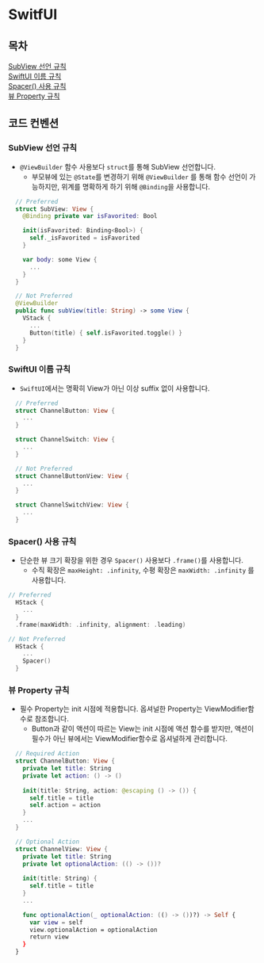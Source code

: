 # SwitfUI

## 목차
[SubView 선언 규칙](#subview-선언-규칙)</br>
[SwiftUI 이름 규칙](#swiftui-이름-규칙)</br>
[Spacer() 사용 규칙](#spacer-사용-규칙)</br>
[뷰 Property 규칙](#뷰-property-규칙)</br>

## 코드 컨벤션

### SubView 선언 규칙

- `@ViewBuilder` 함수 사용보다 `struct`를 통해 SubView 선언합니다.
  - 부모뷰에 있는 `@State`를 변경하기 위해 `@ViewBuilder` 를 통해 함수 선언이 가능하지만, 위계를 명확하게 하기 위해 `@Binding`을 사용합니다.

```swift
  // Preferred
  struct SubView: View {
    @Binding private var isFavorited: Bool

    init(isFavorited: Binding<Bool>) {
      self._isFavorited = isFavorited
    }

    var body: some View {
      ...
    }
  }

  // Not Preferred
  @ViewBuilder 
  public func subView(title: String) -> some View {
    VStack {
      ...
      Button(title) { self.isFavorited.toggle() }
    }
  }
```

### SwiftUI 이름 규칙

- `SwiftUI`에서는 명확히 View가 아닌 이상 suffix 없이 사용합니다.

```swift
  // Preferred
  struct ChannelButton: View {
    ...
  }

  struct ChannelSwitch: View {
    ...
  }

  // Not Preferred
  struct ChannelButtonView: View {
    ...
  }

  struct ChannelSwitchView: View {
    ...
  }
```

### Spacer() 사용 규칙

- 단순한 뷰 크기 확장을 위한 경우 `Spacer()` 사용보다 `.frame()`를 사용합니다.
  - 수직 확장은 `maxHeight: .infinity`, 수평 확장은 `maxWidth: .infinity` 를 사용합니다.

```swift
// Preferred
  HStack {
    ...
  }
  .frame(maxWidth: .infinity, alignment: .leading)

// Not Preferred
  HStack {
    ...
    Spacer()
  }
```

### 뷰 Property 규칙

- 필수 Property는 init 시점에 적용합니다. 옵셔널한 Property는 ViewModifier함수로 참조합니다.
  - Button과 같이 액션이 따르는 View는 init 시점에 액션 함수를 받지만, 액션이 필수가 아닌 뷰에서는 ViewModifier함수로 옵셔널하게 관리합니다.

```swift
  // Required Action
  struct ChannelButton: View {
    private let title: String
    private let action: () -> ()
  
    init(title: String, action: @escaping () -> ()) {
      self.title = title
      self.action = action
    }
    ...
  }

  // Optional Action
  struct ChannelView: View {
    private let title: String
    private let optionalAction: (() -> ())?
  
    init(title: String) {
      self.title = title
    }
    ...

    func optionalAction(_ optionalAction: (() -> ())?) -> Self {
      var view = self
      view.optionalAction = optionalAction
      return view
    }
  }
```
